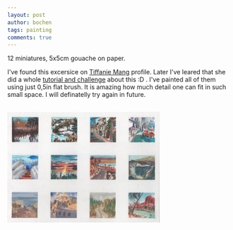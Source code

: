 ```yaml
---
layout: post
author: bochen
tags: painting
comments: true
---
```

12 miniatures, 5x5cm gouache on paper.  


I've found this excersice on [Tiffanie Mang](https://www.instagram.com/tiffaniemangart/) profile. Later I've leared that she did a whole [tutorial and challenge](https://www.proko.com/lesson/painting-landscape-thumbnails-step-by-step/discussions) about this :D . I've painted all of them using just 0,5in flat brush. It is amazing how much detail one can fit in such small space. I will definatelly try again in future.

<br />
<a href="/media/large/067.jpg"><img src="/media/small/067.jpg" alt="after" height="250"/></a>

